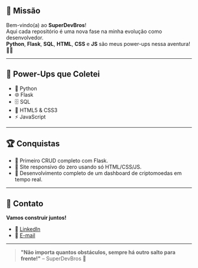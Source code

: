 ## 🚀 Missão

Bem-vindo(a) ao **SuperDevBros**!  
Aqui cada repositório é uma nova fase na minha evolução como desenvolvedor.   
**Python**, **Flask**, **SQL**, **HTML**, **CSS** e **JS** são meus power-ups nessa aventura! 🚀🧩

---

## 🎯 Power-Ups que Coletei

- 🐍 Python
- 🌐 Flask
- 🗄️ SQL
- 🎨 HTML5 & CSS3
- ⚡ JavaScript

---

## 🏆 Conquistas

- 🥇 Primeiro CRUD completo com Flask.
- 🥈 Site responsivo do zero usando só HTML/CSS/JS.
- 🥉 Desenvolvimento completo de um dashboard de criptomoedas em tempo real.

---

## 📩 Contato

**Vamos construir juntos!**

- 🔗 [LinkedIn](https://www.linkedin.com/in/gomesgabriel068)
- 💬 [E-mail](mailto:marcosgabrielgomes105@gmail.com)


---

<blockquote>
  <b>"Não importa quantos obstáculos, sempre há outro salto para frente!"</b> – SuperDevBros 🏁
</blockquote>
